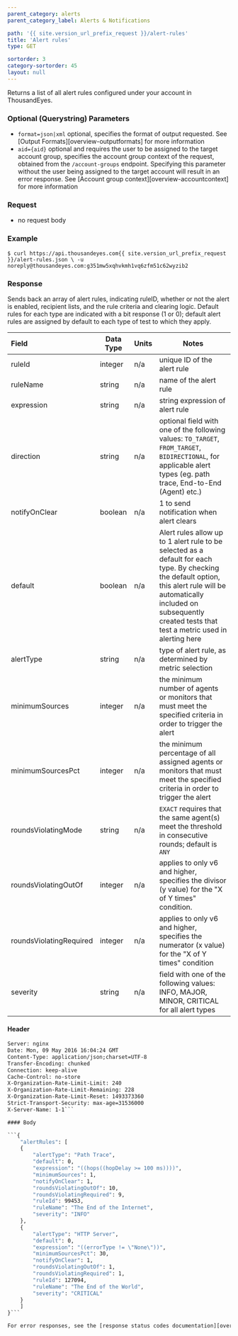 ```yaml
---
parent_category: alerts
parent_category_label: Alerts & Notifications

path: '{{ site.version_url_prefix_request }}/alert-rules'
title: 'Alert rules'
type: GET

sortorder: 3
category-sortorder: 45
layout: null
---
```


Returns a list of all alert rules configured under your account in ThousandEyes.

### Optional (Querystring) Parameters

* `format=json|xml` optional, specifies the format of output requested.  See [Output Formats][overview-outputformats] for more information
* `aid={aid}` optional and requires the user to be assigned to the target account group, specifies the account group context of the request, obtained from the `/account-groups` endpoint.  Specifying this parameter without the user being assigned to the target account will result in an error response. See [Account group context][overview-accountcontext] for more information

### Request

* no request body

### Example

`$ curl https://api.thousandeyes.com{{ site.version_url_prefix_request }}/alert-rules.json \
  -u noreply@thousandeyes.com:g351mw5xqhvkmh1vq6zfm51c62wyzib2`

### Response

Sends back an array of alert rules, indicating ruleID, whether or not the alert is enabled, recipient lists, and the rule criteria and clearing logic.  Default rules for each type are indicated with a bit response (1 or 0); default alert rules are assigned by default to each type of test to which they apply.

Field | Data Type | Units | Notes
:------------|-------------|-------------|-------------|
ruleId | integer | n/a | unique ID of the alert rule
ruleName | string | n/a | name of the alert rule
expression | string | n/a | string expression of alert rule
direction | string | n/a | optional field with one of the following values: `TO_TARGET`, `FROM_TARGET`, `BIDIRECTIONAL`, for applicable alert types (eg. path trace, End-to-End (Agent) etc.)
notifyOnClear | boolean | n/a | 1 to send notification when alert clears
default | boolean | n/a | Alert rules allow up to 1 alert rule to be selected as a default for each type.  By checking the default option, this alert rule will be automatically included on subsequently created tests that test a metric used in alerting here
alertType | string | n/a | type of alert rule, as determined by metric selection
minimumSources | integer | n/a | the minimum number of agents or monitors that must meet the specified criteria in order to trigger the alert
minimumSourcesPct | integer | n/a | the minimum percentage of all assigned agents or monitors that must meet the specified criteria in order to trigger the alert
roundsViolatingMode | string | n/a | `EXACT` requires that the same agent(s) meet the threshold in consecutive rounds; default is `ANY`
roundsViolatingOutOf | integer | n/a | applies to only v6 and higher, specifies the divisor (y value) for the "X of Y times" condition.
roundsViolatingRequired | integer | n/a | applies to only v6 and higher, specifies the numerator (x value) for the "X of Y times" condition
severity | string | n/a | field with one of the following values: INFO, MAJOR, MINOR, CRITICAL for all alert types

#### Header

```HTTP/1.1 200 OK
Server: nginx
Date: Mon, 09 May 2016 16:04:24 GMT
Content-Type: application/json;charset=UTF-8
Transfer-Encoding: chunked
Connection: keep-alive
Cache-Control: no-store
X-Organization-Rate-Limit-Limit: 240
X-Organization-Rate-Limit-Remaining: 228
X-Organization-Rate-Limit-Reset: 1493373360
Strict-Transport-Security: max-age=31536000
X-Server-Name: 1-1```

#### Body

```{
    "alertRules": [
    {
        "alertType": "Path Trace",
        "default": 0,
        "expression": "((hops((hopDelay >= 100 ms))))",
        "minimumSources": 1,
        "notifyOnClear": 1,
        "roundsViolatingOutOf": 10,
        "roundsViolatingRequired": 9,
        "ruleId": 99453,
        "ruleName": "The End of the Internet",
        "severity": "INFO"
    },
    {
        "alertType": "HTTP Server",
        "default": 0,
        "expression": "((errorType != \"None\"))",
        "minimumSourcesPct": 30,
        "notifyOnClear": 1,
        "roundsViolatingOutOf": 1,
        "roundsViolatingRequired": 1,
        "ruleId": 127094,
        "ruleName": "The End of the World",
        "severity": "CRITICAL"
    }
    ]
}```

For error responses, see the [response status codes documentation][overview-responsestatuscodes].
